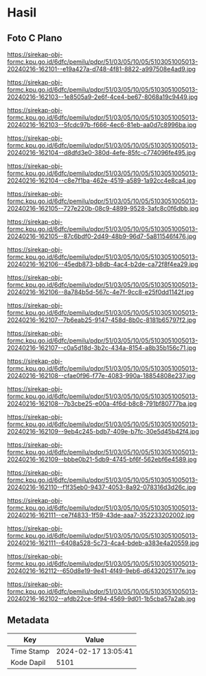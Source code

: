 # Hasil

## Foto C Plano

https://sirekap-obj-formc.kpu.go.id/6dfc/pemilu/pdpr/51/03/05/10/05/5103051005013-20240216-162101--e19a427a-d748-4f81-8822-a997508e4ad9.jpg

https://sirekap-obj-formc.kpu.go.id/6dfc/pemilu/pdpr/51/03/05/10/05/5103051005013-20240216-162103--1e8505a9-2e6f-4ce4-be67-8068a19c9449.jpg

https://sirekap-obj-formc.kpu.go.id/6dfc/pemilu/pdpr/51/03/05/10/05/5103051005013-20240216-162103--5fcdc97b-f666-4ec6-81eb-aa0d7c8996ba.jpg

https://sirekap-obj-formc.kpu.go.id/6dfc/pemilu/pdpr/51/03/05/10/05/5103051005013-20240216-162104--d8dfd3e0-380d-4efe-85fc-c774096fe495.jpg

https://sirekap-obj-formc.kpu.go.id/6dfc/pemilu/pdpr/51/03/05/10/05/5103051005013-20240216-162104--c8e7f1ba-462e-4519-a589-1a92cc4e8ca4.jpg

https://sirekap-obj-formc.kpu.go.id/6dfc/pemilu/pdpr/51/03/05/10/05/5103051005013-20240216-162105--727e220b-08c9-4899-9528-3afc8c0f6dbb.jpg

https://sirekap-obj-formc.kpu.go.id/6dfc/pemilu/pdpr/51/03/05/10/05/5103051005013-20240216-162105--87c6bdf0-2d49-48b9-96d7-5a811546f476.jpg

https://sirekap-obj-formc.kpu.go.id/6dfc/pemilu/pdpr/51/03/05/10/05/5103051005013-20240216-162106--45edb873-b8db-4ac4-b2de-ca72f8f4ea29.jpg

https://sirekap-obj-formc.kpu.go.id/6dfc/pemilu/pdpr/51/03/05/10/05/5103051005013-20240216-162106--8a784b5d-567c-4e7f-9cc8-e25f0dd1142f.jpg

https://sirekap-obj-formc.kpu.go.id/6dfc/pemilu/pdpr/51/03/05/10/05/5103051005013-20240216-162107--7b6eab25-9147-458d-8b0c-8181b65797f2.jpg

https://sirekap-obj-formc.kpu.go.id/6dfc/pemilu/pdpr/51/03/05/10/05/5103051005013-20240216-162107--c0a5d18d-3b2c-434a-8154-a8b35b156c71.jpg

https://sirekap-obj-formc.kpu.go.id/6dfc/pemilu/pdpr/51/03/05/10/05/5103051005013-20240216-162108--cfae0f96-f77e-4083-990a-18854808e237.jpg

https://sirekap-obj-formc.kpu.go.id/6dfc/pemilu/pdpr/51/03/05/10/05/5103051005013-20240216-162108--7b3cbe25-e00a-4f6d-b8c8-791bf80777ba.jpg

https://sirekap-obj-formc.kpu.go.id/6dfc/pemilu/pdpr/51/03/05/10/05/5103051005013-20240216-162109--9eb4c245-bdb7-409e-b7fc-30e5d45b42f4.jpg

https://sirekap-obj-formc.kpu.go.id/6dfc/pemilu/pdpr/51/03/05/10/05/5103051005013-20240216-162109--bbbe0b21-5db9-4745-bf6f-562ebf6e4589.jpg

https://sirekap-obj-formc.kpu.go.id/6dfc/pemilu/pdpr/51/03/05/10/05/5103051005013-20240216-162110--f1f35eb0-9437-4053-8a92-078316d3d26c.jpg

https://sirekap-obj-formc.kpu.go.id/6dfc/pemilu/pdpr/51/03/05/10/05/5103051005013-20240216-162111--ce7f4833-1f59-43de-aaa7-352233202002.jpg

https://sirekap-obj-formc.kpu.go.id/6dfc/pemilu/pdpr/51/03/05/10/05/5103051005013-20240216-162111--6408a528-5c73-4ca4-bdeb-a383e4a20559.jpg

https://sirekap-obj-formc.kpu.go.id/6dfc/pemilu/pdpr/51/03/05/10/05/5103051005013-20240216-162112--650d8e19-9e41-4f49-9eb6-d6432025177e.jpg

https://sirekap-obj-formc.kpu.go.id/6dfc/pemilu/pdpr/51/03/05/10/05/5103051005013-20240216-162102--afdb22ce-5f94-4569-9d01-1b5cba57a2ab.jpg


## Metadata

| Key        | Value               |
| ---------- | ------------------- |
| Time Stamp | 2024-02-17 13:05:41 |
| Kode Dapil | 5101                |



